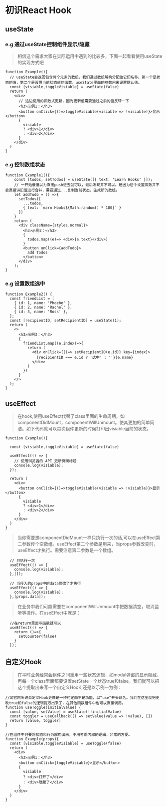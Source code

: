 # 初识React Hook

## useState

### e.g 通过useState控制组件显示/隐藏

> 相信这个需求大家在实际运用中遇到的比较多，下面一起看看使用useState的实现方式吧

```
function Example(){
  // useState会返回包含两个元素的数组，我们通过数组解构分配给它们名称。第一个是状态的值，第二个是设置当前状态值的函数。useState里面的参数用来设置默认值。
  const [visiable,toggleVisiable] = useState(false)
  return (
    <div>
      // 这边使用的函数式更新，因为更新值需要通过之前的值反转一下
      <h3>示例1：</h3>
      <button onClick={()=>toggleVisiable(visiable => !visiable)}>显示</button>
      {
        visiable
        ? <div>1</div>
        : <div>2</div>
      }
    </div>
  )
}
```

### e.g 控制数组状态

```
function Example1(){
    const [todos, setTodos] = useState([{ text: 'Learn Hooks' }]);
    // 一开始傻傻以为直接push进去就可以，最后发现并不可以。是因为这个设置函数并不会直接讲旧值进行合并，需要通过...复制当前状态，生成新的数组。
    let addTodo = () =>{
      setTodos([
        ...todos,
        { text: `earn Hooks${Math.random() * 100}` }
      ])
    }
    return (
      <div className={styles.normal}>
        <h3>示例2：</h3>
        {
          todos.map((e)=> <div>{e.text}</div>)
        }
        <button onClick={addTodo}>
          add Todos
        </button>
      </div>
    );
}
```

### e.g 设置数组选中

```
function Example2() {
  const friendList = [
    { id: 1, name: 'Phoebe' },
    { id: 2, name: 'Rachel' },
    { id: 3, name: 'Ross' },
  ];  
  const [recipientID, setRecipientID] = useState(1);
  return (
    <>
      <h3>示例3：</h3>
      {
        friendList.map((e,index)=>{
          return (
            <div onClick={()=> setRecipientID(e.id)} key={index}>
              {recipientID === e.id ? '选中' : ''}{e.name}
            </div>
          )
        })
      }
    </>
  );
}
```


## useEffect

> 在hook,使用useEffect代替了class里面的生命周期，如componentDidMount，componentWillUnmount。使其更加的简单简洁。如下代码就可以每次组件更新的时候打印出visiable当前的状态。

```
function Example(){

  const [visiable,toggleVisiable] = useState(false)

  useEffect(() => {
    // 使用浏览器的 API 更新页面标题
    console.log(visiable);
  });
  
  return (
    <div>
      <button onClick={()=>toggleVisiable(visiable => !visiable)}>显示</button>
      {
        visiable
        ? <div>1</div>
        : <div>2</div>
      }
    </div>
  )
}
```

> 当你需要想componentDidMount一样只执行一次的话,可以在useEffect第二参数传个空数组。useEffect第二个参数是用来，当props参数改变时，useEffect才执行。需要注意第二参数是一个数组。

```
  // 只执行一次
  useEffect(() => {
    console.log(visiable);
  },[]);

  // 当传入的props中的data修改了才执行
  useEffect(() => {
    console.log(visiable);
  },[props.data]); 
```

> 在业务中我们可能需要在componentWillUnmount中把数据清空，取消监听等操作。在useEffect中就是：
```
  //在return里面写函数就可以
  useEffect(() => {
    return ()=>{
      setCounter(false)
    }
  });
```

## 自定义Hook

> 在平时业务经常会组件之间重用一些状态逻辑，如modal弹窗的显示隐藏，再每一个class里面都要设置setState一个状态true和false。我们就可以把这个提取出来写一个自定义HooK,还是以示例一为例：

```
//如官网所说自定义Hook更像是一种约定而不是功能，以“use”开头命名。我们在这里就把更改true和false的逻辑提取出来了，在其他函数组件中也可以直接调用。
function useToggle(initialValue) {
  const [value, setValue] = useState(!!initialValue)
  const toggler = useCallback(() => setValue(value => !value), [])
  return [value, toggler]
}

//在组件中只要将状态和行为解构出来，不用考虑内部的逻辑，非常的方便。
function Example(props){
  const [visiable,toggleVisiable] = useToggle(false)
  return (
    <div>
      <h3>示例1：</h3>
      <button onClick={toggleVisiable}>显示</button>
      {
        visiable
        ? <div>打开了</div>
        : <div>隐藏了</div>
      }
    </div>
  )
}
```

